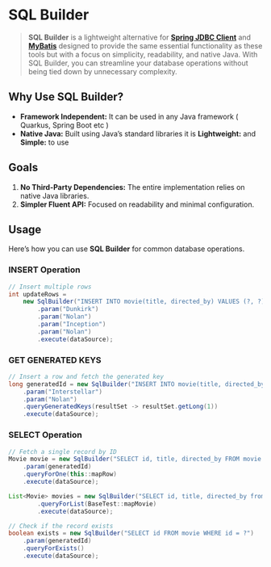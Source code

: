# SQL Builder

> **SQL Builder** is a lightweight alternative for **[Spring JDBC Client](https://www.baeldung.com/spring-6-jdbcclient-api)** and **[MyBatis](https://mybatis.org/mybatis-3/)** designed to provide the same essential functionality as these tools but with a focus on simplicity, readability, and native Java. With SQL Builder, you can streamline your database operations without being tied down by unnecessary complexity.

## Why Use SQL Builder?
- **Framework Independent:** It can be used in any Java framework ( Quarkus, Spring Boot etc )
- **Native Java:** Built using Java’s standard libraries it is **Lightweight:** and **Simple:** to use

## Goals
1. **No Third-Party Dependencies:** The entire implementation relies on native Java libraries.
2. **Simpler Fluent API:** Focused on readability and minimal configuration.

## Usage
Here’s how you can use **SQL Builder** for common database operations.

### **INSERT Operation**
```java
// Insert multiple rows
int updateRows =
    new SqlBuilder("INSERT INTO movie(title, directed_by) VALUES (?, ?), (?, ?)")
        .param("Dunkirk")
        .param("Nolan")
        .param("Inception")
        .param("Nolan")
        .execute(dataSource);
```

### **GET GENERATED KEYS**
```java
// Insert a row and fetch the generated key
long generatedId = new SqlBuilder("INSERT INTO movie(title, directed_by) VALUES (?, ?)")
    .param("Interstellar")
    .param("Nolan")
    .queryGeneratedKeys(resultSet -> resultSet.getLong(1))
    .execute(dataSource);

```

### **SELECT Operation**
```java
// Fetch a single record by ID
Movie movie = new SqlBuilder("SELECT id, title, directed_by FROM movie WHERE id = ?")
    .param(generatedId)
    .queryForOne(this::mapRow)
    .execute(dataSource);

List<Movie> movies = new SqlBuilder("SELECT id, title, directed_by from movie")
        .queryForList(BaseTest::mapMovie)
        .execute(dataSource);

// Check if the record exists
boolean exists = new SqlBuilder("SELECT id FROM movie WHERE id = ?")
    .param(generatedId)
    .queryForExists()
    .execute(dataSource);
```